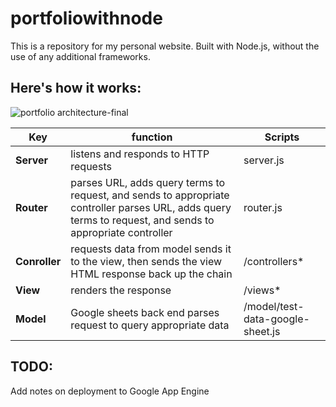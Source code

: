 # portfoliowithnode

This is a repository for my personal website. Built with Node.js, without the use of any additional frameworks.

## Here's how it works:
![portfolio architecture-final](https://s3.amazonaws.com/geletina-images/portfolio-architecture-00.png)


| Key        | function           | Scripts  |
| ------------- |-------------| -----|
|__Server__      | listens and responds to HTTP requests | server.js |
|__Router__      | parses URL, adds query terms to request, and sends to appropriate controller parses URL, adds query terms to request, and sends to appropriate controller      |   router.js |
|__Conroller__ | requests data from model sends it to the view, then sends the view HTML response back up the chain      |    /controllers* |
|__View__ | renders the response      |    /views* |
|__Model__ | Google sheets back end parses request to query appropriate data      |    /model/test-data-google-sheet.js |

## TODO:
Add notes on deployment to Google App Engine
